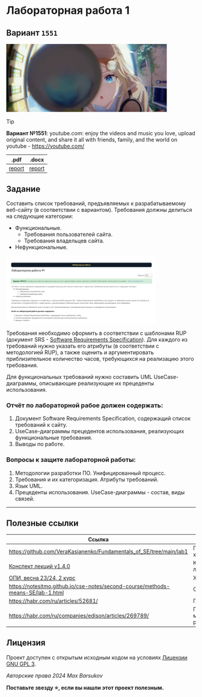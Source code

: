 # Лабораторная работа 1

## Вариант `1551`

<img alt="lupa" src="https://github.com/maxbarsukov/itmo/blob/master/.docs/lupa.gif" height="180">

> [!TIP]
> **Вариант №1551**: youtube.com: enjoy the videos and music you love, upload original content, and share it all with friends, family, and the world on youtube - https://youtube.com/


|.pdf|.docx|
|-|-|
| [report](./docs/report.pdf) | [report](./docs/report.docx) |

## Задание

Составить список требований, предъявляемых к разрабатываемому веб-сайту (в соответствии с вариантом). Требования должны делиться на следующие категории:

- Функциональные.
  - Требования пользователей сайта.
  - Требования владельцев сайта.
- Нефункциональные.

<img alt="lupa" src="./docs/task.png" height="180">

Требования необходимо оформить в соответствии с шаблонами RUP (документ SRS - [Software Requirements Specification](https://github.com/rick4470/IEEE-SRS-Tempate)). Для каждого из требований нужно указать его атрибуты (в соответствии с методологией RUP), а также оценить и аргументировать приблизительное количество часов, требующихся на реализацию этого требования.

Для функциональных требований нужно составить UML UseCase-диаграммы, описывающие реализующие их прецеденты использования.

### Отчёт по лабораторной рабое должен содержать:

1. Документ Software Requirements Specification, содержащий список требований к сайту.
2. UseCase-диаграммы прецедентов использования, реализующих функциональные требования.
3. Выводы по работе.

### Вопросы к защите лабораторной работы:

1. Методологии разработки ПО. Унифицированный процесс.
2. Требования и их категоризация. Атрибуты требований.
3. Язык UML.
4. Прецеденты использования. UseCase-диаграммы - состав, виды связей.

---

## Полезные ссылки

| Ссылка | Описание |
| --- | --- |
| https://github.com/VeraKasianenko/Fundamentals_of_SE/tree/main/lab1 | Пример хорошей ЛР1 |
| [Конспект лекций v1.4.0](https://se.ifmo.ru/documents/10180/671657/%D0%9B%D0%B5%D0%BA%D1%86%D0%B8%D0%B8+%D0%BF%D0%BE+%D0%9E%D0%9F%D0%98+v1.3.3.pdf/50ce1e06-00d9-4900-be9c-a3316a746d6d) | Конспект лекций |
| [ОПИ, весна 23/24, 2 курс](https://docs.google.com/spreadsheets/d/1G5DiqM7wJt3m5EmKG1V1vv9qNsdL3ztSSQO-QfhJ1WM/edit#gid=1166494430) | Журнал 2024 |
| https://notesitmo.github.io/cse-notes/second-course/methods-means-SE/lab-1.html | Обзор теории |
| https://habr.com/ru/articles/52681/ | Гайд по SRS |
| https://habr.com/ru/companies/edison/articles/269789/ | Гайд по методологиямы разработки |

## Лицензия <a name="license"></a>

Проект доступен с открытым исходным кодом на условиях [Лицензии GNU GPL 3](https://opensource.org/license/gpl-3-0/).

*Авторские права 2024 Max Barsukov*

**Поставьте звезду :star:, если вы нашли этот проект полезным.**
